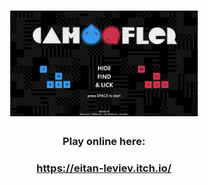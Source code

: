<h1 align="center">
  <img src="logo.jpg" width="300"/>

  </h1>
<h3 align="center">  
  
Play online here:

  </h1>
<h3 align="center">  
  
https://eitan-leviev.itch.io/

  </h3> 
